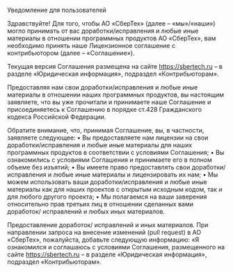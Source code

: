 Уведомление для пользователей

Здравствуйте!
Для того, чтобы АО «СберТех» (далее – «мы»/«наши») могло принимать от вас
доработки/исправления и любые иные материалы в отношении программных продуктов
АО «СберТех», вам необходимо принять наше Лицензионное соглашение
с контрибьютором (далее – «Соглашение»).

Текущая версия Соглашения размещена на сайте https://sbertech.ru – в разделе
«Юридическая информация», подраздел «Контрибьюторам».

Предоставляя нам свои доработки/исправления и любые иные материалы в отношении
наших программных продуктов, вы настоящим заявляете, что вы уже прочитали и
принимаете наше Соглашение и присоединяетесь к Соглашению в порядке
ст.428 Гражданского кодекса Российской Федерации.

Обратите внимание, что, принимая Соглашение, вы, в частности,
заявляете следующее:
•	Вы предоставляете нам лицензии на свои доработки/исправления и любые
иные материалы для наших программных продуктов в соответствии
с условиями Соглашения;
•	Вы ознакомились с условиями Соглашения и принимаете его в полном
объеме без изъятий;
•	Вы имеете право предоставлять свои доработки/исправления и любые иные
материалы и лицензировать их нам;
•	Мы можем использовать ваши доработки/исправления и любые иные материалы
как для наших проектов с открытым исходным кодом, так и для
любого другого проекта;
•	Мы полагаемся на ваши заверения относительно прав третьих лиц в
отношении сделанных вами доработок/ исправлений и любых иных материалов.

Предоставление доработок/ исправлений и иных материалов.
При направлении запроса на внесение изменений (pull request) в АО «СберТех»,
пожалуйста, добавьте следующую информацию:
«Я ознакомился и соглашаюсь с условиями Соглашения, размещенного на сайте
https://sbertech.ru – в разделе «Юридическая информация»,
подраздел «Контрибьюторам».

